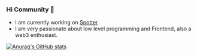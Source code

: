 ### Hi Community 👋
- I am currently working on [Spotter](https://www.spotter.com)
- I am very passionate about low level programming and Frontend, also a web3 enthusiast.

[![Anurag's GitHub stats](https://github-readme-stats.vercel.app/api?username=ikramkharbouch)](https://github.com/ikramkharbouch/github-readme-stats)

